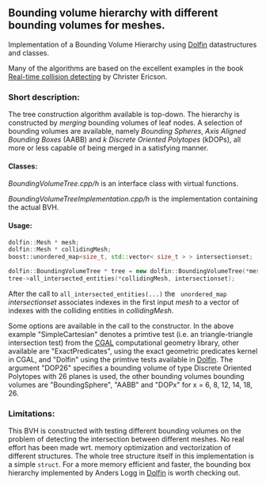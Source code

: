 ## Bounding volume hierarchy with different bounding volumes for meshes.

Implementation of a Bounding Volume Hierarchy using [Dolfin](https://bitbucket.org/fenics-project/dolfin) datastructures and classes.

Many of the algorithms are based on the excellent examples in the book [Real-time collision detecting](http://realtimecollisiondetection.net/) by Christer Ericson.

### Short description:
The tree construction algorithm available is top-down. The hierarchy is constructed by _merging_ bounding volumes of leaf nodes. A selection of bounding volumes are available, namely _Bounding Spheres_, _Axis Aligned Bounding Boxes_ (AABB) and _k Discrete Oriented Polytopes_ (kDOPs), all more or less capable of being merged in a satisfying manner.

#### Classes:
_BoundingVolumeTree.cpp/h_ is an interface class with virtual functions.

_BoundingVolumeTreeImplementation.cpp/h_ is the implementation containing the actual BVH.

#### Usage:
```cpp
dolfin::Mesh * mesh;
dolfin::Mesh * collidingMesh;
boost::unordered_map<size_t, std::vector< size_t > > intersectionset;

dolfin::BoundingVolumeTree * tree = new dolfin::BoundingVolumeTree(*mesh, "SimpleCartesian", "DOP26", true);
tree->all_intersected_entities(*collidingMesh, intersectionset);
```
After the call to ``` all_intersected_entities(...) ``` the ``` unordered_map``` _intersectionset_ associates indexes in the first input _mesh_ to a vector of indexes with the colliding entities in _collidingMesh_.

Some options are available in the call to the constructor. In the above example "SimpleCartesian" denotes a primtive test (i.e. an triangle-triangle intersection test) from the [CGAL](www.cgal.org) computational geometry library, other available are "ExactPredicates", using the exact geometric predicates kernel in CGAL, and "Dolfin" using the primtive tests available in [Dolfin](https://bitbucket.org/fenics-project/dolfin). The argument "DOP26" specifies a bounding volume of type Discrete Oriented Polytopes with 26 planes is used, the other bounding volumes bounding volumes are "BoundingSphere", "AABB" and "DOPx" for x = 6, 8, 12, 14, 18, 26.

### Limitations:
This BVH is constructed with testing different bounding volumes on the problem of detecting the intersection between different meshes. No real effort has been made wrt. memory optimization and vectorization of different structures. The whole tree structure itself in this implementation is a simple ``` struct ```. For a more memory efficient and faster, the bounding box hierarchy implemented by Anders Logg in [Dolfin](https://bitbucket.org/fenics-project/dolfin) is worth checking out.
